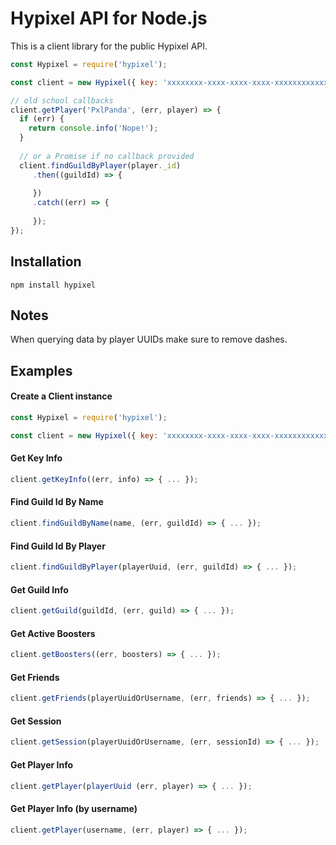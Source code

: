 # Hypixel API for Node.js

This is a client library for the public Hypixel API.

```javascript
const Hypixel = require('hypixel');

const client = new Hypixel({ key: 'xxxxxxxx-xxxx-xxxx-xxxx-xxxxxxxxxxxx' });

// old school callbacks
client.getPlayer('PxlPanda', (err, player) => {
  if (err) {
    return console.info('Nope!');
  }
  
  // or a Promise if no callback provided
  client.findGuildByPlayer(player._id)
     .then((guildId) => {
        
     })
     .catch((err) => {
      
     });
});
```

## Installation

`npm install hypixel`

## Notes

When querying data by player UUIDs make sure to remove dashes.

## Examples
#### Create a Client instance

```javascript
const Hypixel = require('hypixel');

const client = new Hypixel({ key: 'xxxxxxxx-xxxx-xxxx-xxxx-xxxxxxxxxxxx' });
```

#### Get Key Info
```javascript
client.getKeyInfo((err, info) => { ... });
```
#### Find Guild Id By Name
```javascript
client.findGuildByName(name, (err, guildId) => { ... });
```
#### Find Guild Id By Player
```javascript
client.findGuildByPlayer(playerUuid, (err, guildId) => { ... });
```
#### Get Guild Info
```javascript
client.getGuild(guildId, (err, guild) => { ... });
```
#### Get Active Boosters
```javascript
client.getBoosters((err, boosters) => { ... });
```
#### Get Friends
```javascript
client.getFriends(playerUuidOrUsername, (err, friends) => { ... });
```
#### Get Session
```javascript
client.getSession(playerUuidOrUsername, (err, sessionId) => { ... });
```
#### Get Player Info
```javascript
client.getPlayer(playerUuid (err, player) => { ... });
```
#### Get Player Info (by username)
```javascript
client.getPlayer(username, (err, player) => { ... });
```
